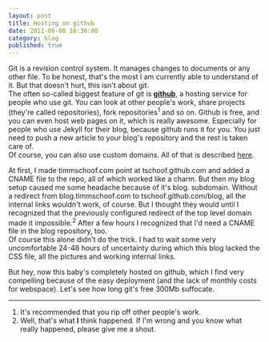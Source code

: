 ```yaml
---
layout: post
title: Hosting on github
date: 2011-06-08 16:30:00
category: blog
published: true
---
```

Git is a revision control system. It manages changes to documents or any other file. To be honest, that's the most I am currently able to understand of it. But that doesn't hurt, this isn't about git.  
The often so-called biggest feature of git is [**github**](www.github.com), a hosting service for people who use git. You can look at other people's work, share projects (they're called repositories), fork repositories<sup>1</sup> and so on. Github is free, and you can even host web pages on it, which is really awesome. Especially for people who use Jekyll for their blog, because github runs it for you. You just need to push a new article to your blog's repository and the rest is taken care of.  
Of course, you can also use custom domains. All of that is described [here](http://pages.github.com/).

At first, I made timmschoof.com point at tschoof.github.com and added a CNAME file to the repo, all of which worked like a charm. But then my blog setup caused me some headache because of it's blog. subdomain. Without a redirect from blog.timmschoof.com to tschoof.github.com/blog, all the internal links wouldn't work, of course. But I thought they would until I recognized that the previously configured redirect of the top level domain made it impossible.<sup>2</sup> After a few hours I recognized that I'd need a CNAME file in the blog repository, too.  
Of course this alone didn't do the trick. I had to wait some very uncomfortable 24-48 hours of uncertainty during which this blog lacked the CSS file, all the pictures and working internal links.

But hey, now this baby's completely hosted on github, which I find very compelling because of the easy deployment (and the lack of monthly costs for webspace). Let's see how long git's free 300Mb suffocate.

---
1. It's recommended that you rip off other people's work.
2. Well, that's what **I** think happened. If I'm wrong and you know what really happened, please give me a shout. 
